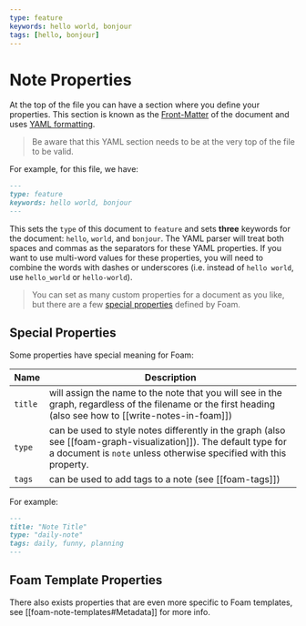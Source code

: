 ```yaml
---
type: feature
keywords: hello world, bonjour
tags: [hello, bonjour]
---
```


# Note Properties

At the top of the file you can have a section where you define your properties.
This section is known as the [Front-Matter](https://learn.cloudcannon.com/jekyll/introduction-to-jekyll-front-matter/)
of the document and uses [YAML formatting](https://www.codeproject.com/Articles/1214409/Learn-YAML-in-five-minutes).

> Be aware that this YAML section needs to be at the very top of the file to be valid.

For example, for this file, we have:

```markdown
---
type: feature
keywords: hello world, bonjour
---
```

This sets the `type` of this document to `feature` and sets **three** keywords for the document: `hello`, `world`, and `bonjour`. The YAML parser will treat both spaces and commas as the separators for these YAML properties. If you want to use multi-word values for these properties, you will need to combine the words with dashes or underscores (i.e. instead of `hello world`, use `hello_world` or `hello-world`).

> You can set as many custom properties for a document as you like, but there are a few [special properties](#special-properties) defined by Foam.

## Special Properties

Some properties have special meaning for Foam:

| Name    | Description                                                                                                                                                                           |
| ------- | ------------------------------------------------------------------------------------------------------------------------------------------------------------------------------------- |
| `title` | will assign the name to the note that you will see in the graph, regardless of the filename or the first heading (also see how to [[write-notes-in-foam]])                            |
| `type`  | can be used to style notes differently in the graph (also see [[foam-graph-visualization]]). The default type for a document is `note` unless otherwise specified with this property. |
| `tags`  | can be used to add tags to a note (see [[foam-tags]])                                                                                                                                 |

For example:

```markdown
---
title: "Note Title"
type: "daily-note"
tags: daily, funny, planning
---
```

## Foam Template Properties

There also exists properties that are even more specific to Foam templates, see [[foam-note-templates#Metadata]] for more info.
